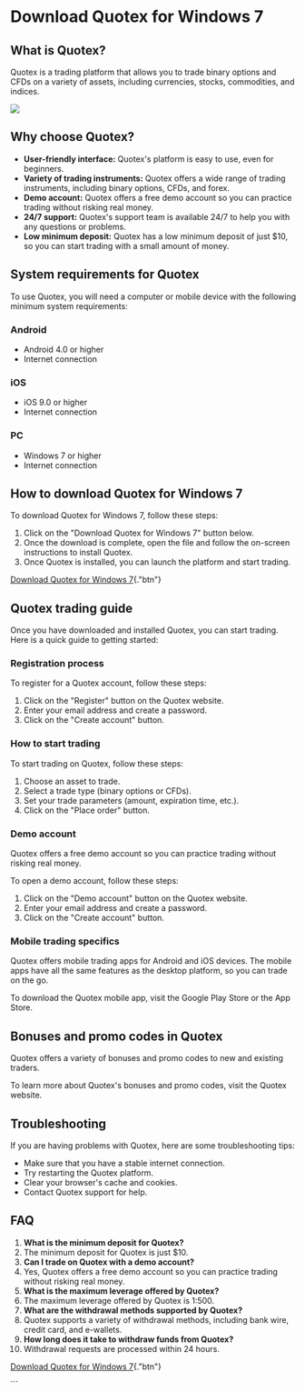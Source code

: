 # Download Quotex for Windows 7

## What is Quotex?

Quotex is a trading platform that allows you to trade binary options and
CFDs on a variety of assets, including currencies, stocks, commodities,
and indices.

[![](https://static.quotex.io/files/10_en/300_250.jpg)](https://traff.sbs/brokerqxlid)

## Why choose Quotex?

-   **User-friendly interface:** Quotex\'s platform is easy to use, even
    for beginners.
-   **Variety of trading instruments:** Quotex offers a wide range of
    trading instruments, including binary options, CFDs, and forex.
-   **Demo account:** Quotex offers a free demo account so you can
    practice trading without risking real money.
-   **24/7 support:** Quotex\'s support team is available 24/7 to help
    you with any questions or problems.
-   **Low minimum deposit:** Quotex has a low minimum deposit of just
    \$10, so you can start trading with a small amount of money.

## System requirements for Quotex

To use Quotex, you will need a computer or mobile device with the
following minimum system requirements:

### Android

-   Android 4.0 or higher
-   Internet connection

### iOS

-   iOS 9.0 or higher
-   Internet connection

### PC

-   Windows 7 or higher
-   Internet connection

## How to download Quotex for Windows 7

To download Quotex for Windows 7, follow these steps:

1.  Click on the "Download Quotex for Windows 7" button below.
2.  Once the download is complete, open the file and follow the
    on-screen instructions to install Quotex.
3.  Once Quotex is installed, you can launch the platform and start
    trading.

[Download Quotex for Windows
7](\%22https://traff.sbs/quotexonelink\%22){."btn"}

## Quotex trading guide

Once you have downloaded and installed Quotex, you can start trading.
Here is a quick guide to getting started:

### Registration process

To register for a Quotex account, follow these steps:

1.  Click on the "Register" button on the Quotex website.
2.  Enter your email address and create a password.
3.  Click on the "Create account" button.

### How to start trading

To start trading on Quotex, follow these steps:

1.  Choose an asset to trade.
2.  Select a trade type (binary options or CFDs).
3.  Set your trade parameters (amount, expiration time, etc.).
4.  Click on the "Place order" button.

### Demo account

Quotex offers a free demo account so you can practice trading without
risking real money.

To open a demo account, follow these steps:

1.  Click on the "Demo account" button on the Quotex website.
2.  Enter your email address and create a password.
3.  Click on the "Create account" button.

### Mobile trading specifics

Quotex offers mobile trading apps for Android and iOS devices. The
mobile apps have all the same features as the desktop platform, so you
can trade on the go.

To download the Quotex mobile app, visit the Google Play Store or the
App Store.

## Bonuses and promo codes in Quotex

Quotex offers a variety of bonuses and promo codes to new and existing
traders.

To learn more about Quotex\'s bonuses and promo codes, visit the Quotex
website.

## Troubleshooting

If you are having problems with Quotex, here are some troubleshooting
tips:

-   Make sure that you have a stable internet connection.
-   Try restarting the Quotex platform.
-   Clear your browser\'s cache and cookies.
-   Contact Quotex support for help.

## FAQ

1.  **What is the minimum deposit for Quotex?**
2.  The minimum deposit for Quotex is just \$10.
3.  **Can I trade on Quotex with a demo account?**
4.  Yes, Quotex offers a free demo account so you can practice trading
    without risking real money.
5.  **What is the maximum leverage offered by Quotex?**
6.  The maximum leverage offered by Quotex is 1:500.
7.  **What are the withdrawal methods supported by Quotex?**
8.  Quotex supports a variety of withdrawal methods, including bank
    wire, credit card, and e-wallets.
9.  **How long does it take to withdraw funds from Quotex?**
10. Withdrawal requests are processed within 24 hours.

[Download Quotex for Windows
7](\%22https://traff.sbs/quotexonelink\%22){."btn"}

\`\`\`

